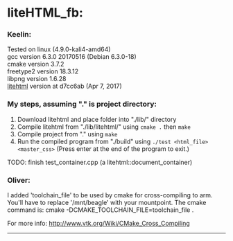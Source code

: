 # liteHTML_fb:

### Keelin:

Tested on linux (4.9.0-kali4-amd64) <br/>
gcc version 6.3.0 20170516 (Debian 6.3.0-18) <br/>
cmake version 3.7.2 <br/>
freetype2 version 18.3.12 <br/>
libpng version 1.6.28 <br/>
[litehtml](https://github.com/litehtml/litehtml) version at d7cc6ab (Apr 7, 2017)

### My steps, assuming "." is project directory:
1. Download litehtml and place folder into "./lib/" directory
2. Compile litehtml from "./lib/litehtml/" using `cmake .` then `make`
3. Compile project from "." using `make`
4. Run the compiled program from "./build" using `./test <html_file> <master_css>`
(Press enter at the end of the program to exit.)

TODO: finish test_container.cpp (a litehtml::document_container)

### Oliver:

I added 'toolchain_file' to be used by cmake for cross-compiling to arm.
You'll have to replace '/mnt/beagle' with your mountpoint.
The cmake command is: cmake -DCMAKE_TOOLCHAIN_FILE=toolchain_file .

For more info: http://www.vtk.org/Wiki/CMake_Cross_Compiling

---
